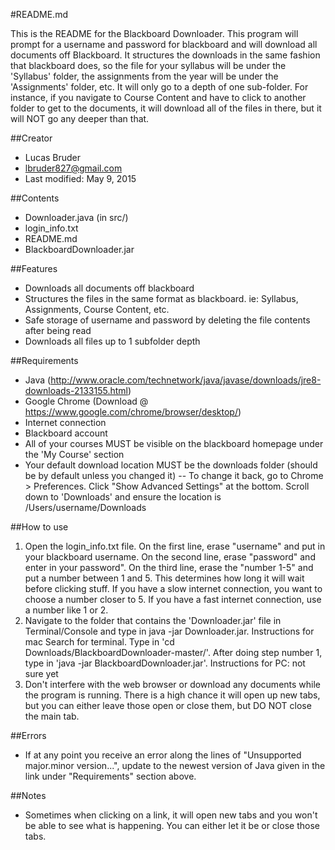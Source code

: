 #README.md

This is the README for the Blackboard Downloader. This program will prompt for a username and password for blackboard and will download all documents off Blackboard. It structures the downloads in the same fashion that blackboard does, so the file for your syllabus will be under the 'Syllabus' folder, the assignments from the year will be under the 'Assignments' folder, etc. It will only go to a depth of one sub-folder. For instance, if you navigate to Course Content and have to click to another folder to get to the documents, it will download all of the files in there, but it will NOT go any deeper than that. 

##Creator
- Lucas Bruder
- lbruder827@gmail.com
- Last modified: May 9, 2015

##Contents
- Downloader.java (in src/)
- login_info.txt
- README.md
- BlackboardDownloader.jar

##Features
- Downloads all documents off blackboard
- Structures the files in the same format as blackboard. ie: Syllabus, Assignments, Course Content, etc.
- Safe storage of username and password by deleting the file contents after being read
- Downloads all files up to 1 subfolder depth

##Requirements
- Java (http://www.oracle.com/technetwork/java/javase/downloads/jre8-downloads-2133155.html)
- Google Chrome (Download @ https://www.google.com/chrome/browser/desktop/)
- Internet connection
- Blackboard account
- All of your courses MUST be visible on the blackboard homepage under the 'My Course' section
- Your default download location MUST be the downloads folder (should be by default unless you changed it)
-- To change it back, go to Chrome > Preferences. Click "Show Advanced Settings" at the bottom. Scroll down to 'Downloads' and ensure the location is /Users/username/Downloads

##How to use
1. Open the login_info.txt file. On the first line, erase "username" and put in your blackboard username. On the second line, erase "password" and enter in your password". On the third line, erase the "number 1-5" and put a number between 1 and 5. This determines how long it will wait before clicking stuff. If you have a slow internet connection, you want to choose a number closer to 5. If you have a fast internet connection, use a number like 1 or 2.
2. Navigate to the folder that contains the 'Downloader.jar' file in Terminal/Console and type in java -jar Downloader.jar. Instructions for mac Search for terminal. Type in 'cd Downloads/BlackboardDownloader-master/'. After doing step number 1, type in 'java -jar BlackboardDownloader.jar'. Instructions for PC: not sure yet
3. Don't interfere with the web browser or download any documents while the program is running. There is a high chance it will open up new tabs, but you can either leave those open or close them, but DO NOT close the main tab.

##Errors
- If at any point you receive an error along the lines of "Unsupported major.minor version...", update to the newest version of Java given in the link under "Requirements" section above.

##Notes
- Sometimes when clicking on a link, it will open new tabs and you won't be able to see what is happening. You can either let it be or close those tabs.
